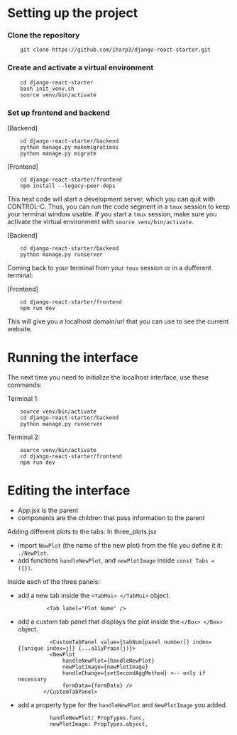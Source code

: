 # Setting up the project

### Clone the repository

        git clone https://github.com/iharp3/django-react-starter.git

### Create and activate a virtual environment

        cd django-react-starter
        bash init_venv.sh
        source venv/bin/activate

### Set up frontend and backend

[Backend]

        cd django-react-starter/backend
        python manage.py makemigrations
        python manage.py migrate

[Frontend]

        cd django-react-starter/frontend
        npm install --legacy-peer-deps

This next code will start a development server, which you can quit with CONTROL-C. Thus, you can run the code segment in a `tmux` session to keep your terminal window usable. If you start a `tmux` session, make sure you activate the virtual environment with `source venv/bin/activate`.

[Backend]

        cd django-react-starter/backend
        python manage.py runserver
    
Coming back to your terminal from your `tmux` session or in a dufferent terminal:

[Frontend]

        cd django-react-starter/frontend
        npm run dev
    
This will give you a localhost domain/url that you can use to see the current website.

# Running the interface

The next time you need to initialize the localhost interface, use these commands:

Terminal 1:

        source venv/bin/activate
        cd django-react-starter/backend
        python manage.py runserver

Terminal 2:

        source venv/bin/activate
        cd django-react-starter/frontend
        npm run dev

# Editing the interface

* App.jsx is the parent
* components are the children that pass information to the parent


Adding different plots to the tabs:
In three_plots.jsx
* import `NewPlot` (the name of the new plot) from the file you define it it: `./NewPlot`.
* add functions `handleNewPlot`, and `newPlotImage` inside `const Tabs = ({})`.

Inside each of the three panels: 
*  add a new tab inside the `<TabMui> </TabMui>` object.

                <Tab label="Plot Name" />

* add a custom tab panel that displays the plot inside the `</Box> </Box>` object.

                <CustomTabPanel value={tabNum[panel number]} index={[unique index=j]} {...a11yProps(j)}>
                <NewPlot
                    handleNewPlot={handleNewPlot} 
                    newPlotImage={newPlotImage} 
                    handleChange={setSecondAggMethod} <-- only if necessary
                    formData={formData} />
              </CustomTabPanel>

* add a property type for the `handleNewPlot` and `NewPlotImage` you added.

                handleNewPlot: PropTypes.func,
                newPlotImage: PropTypes.object,




